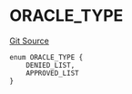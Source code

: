 # ORACLE_TYPE
[Git Source](https://github.com/thrackle-io/tron/blob/924e2b2b2b0ddb0088202a57363e91b424c36686/src/protocol/economic/ruleProcessor/RuleCodeData.sol)


```solidity
enum ORACLE_TYPE {
    DENIED_LIST,
    APPROVED_LIST
}
```

